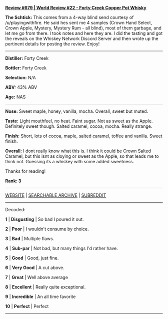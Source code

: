 
[**Review #679 | World Review #22 - Forty Creek Copper Pot Whisky**]( https://t8ke.review/review-679-blind-in-the-dump-miniseries-forty-creek-copper-pot-whisky/)

**The Schtick:** This comes from a 4-way blind send courtesy of /u/playingwithfire. He said hes sent me 4 samples (Crown Hand Select, Crown Apple, Mystery, Mystery Rum - all blind), most of them garbage, and let me go from there. I took notes and here they are. I did the tasting and got the reveals on the Whiskey Network Discord Server and then wrote up the pertinent details for posting the review. Enjoy!

-----

**Distiller:** Forty Creek

**Bottler:** Forty Creek

**Selection:** N/A

**ABV:**  43% ABV

**Age:** NAS 

-----

**Nose:**   Sweet maple, honey, vanilla, mocha. Overall, sweet but muted. 

**Taste:** Light mouthfeel, no heat. Faint sugar. Not as sweet as the Apple. Definitely sweet though. Salted caramel, cocoa, mocha. Really strange. 

**Finish:** Short, lots of cocoa, maple, salted caramel, toffee and vanilla. Sweet finish. 

**Overall:** I dont really know what this is. I think it could be Crown Salted Caramel, but this isnt as cloying or sweet as the Apple, so that leads me to think not. Guessing its a whiskey with some added sweetness. 

Thanks for reading!

**Rank: 3**



-----

[WEBSITE](https://t8ke.review) | [SEARCHABLE ARCHIVE](https://t8ke.review/review-archive/) | [SUBREDDIT](https://reddit.com/r/t8kereviews)

-----

Decoded:

**1** | **Disgusting** | So bad I poured it out.

**2** | **Poor** | I wouldn't consume by choice.

**3** | **Bad** | Multiple flaws.

**4** | **Sub-par** | Not bad, but many things I'd rather have.

**5** | **Good** | Good, just fine.

**6** | **Very Good** | A cut above.

**7** | **Great** | Well above average

**8** | **Excellent** | Really quite exceptional.

**9** | **Incredible** | An all time favorite

**10** | **Perfect** | Perfect

----

